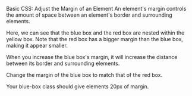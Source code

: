Basic CSS: Adjust the Margin of an Element
An element's margin controls the amount of space between an element's border and surrounding elements.

Here, we can see that the blue box and the red box are nested within the yellow box. Note that the red box has a bigger margin than the blue box, making it appear smaller.

When you increase the blue box's margin, it will increase the distance between its border and surrounding elements.


Change the margin of the blue box to match that of the red box.

Your blue-box class should give elements 20px of margin.